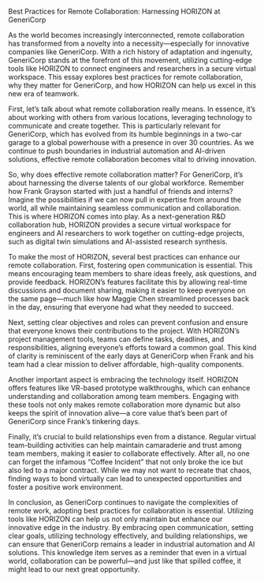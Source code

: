 Best Practices for Remote Collaboration: Harnessing HORIZON at GeneriCorp

As the world becomes increasingly interconnected, remote collaboration has transformed from a novelty into a necessity—especially for innovative companies like GeneriCorp. With a rich history of adaptation and ingenuity, GeneriCorp stands at the forefront of this movement, utilizing cutting-edge tools like HORIZON to connect engineers and researchers in a secure virtual workspace. This essay explores best practices for remote collaboration, why they matter for GeneriCorp, and how HORIZON can help us excel in this new era of teamwork.

First, let’s talk about what remote collaboration really means. In essence, it’s about working with others from various locations, leveraging technology to communicate and create together. This is particularly relevant for GeneriCorp, which has evolved from its humble beginnings in a two-car garage to a global powerhouse with a presence in over 30 countries. As we continue to push boundaries in industrial automation and AI-driven solutions, effective remote collaboration becomes vital to driving innovation.

So, why does effective remote collaboration matter? For GeneriCorp, it’s about harnessing the diverse talents of our global workforce. Remember how Frank Grayson started with just a handful of friends and interns? Imagine the possibilities if we can now pull in expertise from around the world, all while maintaining seamless communication and collaboration. This is where HORIZON comes into play. As a next-generation R&D collaboration hub, HORIZON provides a secure virtual workspace for engineers and AI researchers to work together on cutting-edge projects, such as digital twin simulations and AI-assisted research synthesis. 

To make the most of HORIZON, several best practices can enhance our remote collaboration. First, fostering open communication is essential. This means encouraging team members to share ideas freely, ask questions, and provide feedback. HORIZON’s features facilitate this by allowing real-time discussions and document sharing, making it easier to keep everyone on the same page—much like how Maggie Chen streamlined processes back in the day, ensuring that everyone had what they needed to succeed.

Next, setting clear objectives and roles can prevent confusion and ensure that everyone knows their contributions to the project. With HORIZON’s project management tools, teams can define tasks, deadlines, and responsibilities, aligning everyone’s efforts toward a common goal. This kind of clarity is reminiscent of the early days at GeneriCorp when Frank and his team had a clear mission to deliver affordable, high-quality components.

Another important aspect is embracing the technology itself. HORIZON offers features like VR-based prototype walkthroughs, which can enhance understanding and collaboration among team members. Engaging with these tools not only makes remote collaboration more dynamic but also keeps the spirit of innovation alive—a core value that’s been part of GeneriCorp since Frank’s tinkering days.

Finally, it’s crucial to build relationships even from a distance. Regular virtual team-building activities can help maintain camaraderie and trust among team members, making it easier to collaborate effectively. After all, no one can forget the infamous “Coffee Incident” that not only broke the ice but also led to a major contract. While we may not want to recreate that chaos, finding ways to bond virtually can lead to unexpected opportunities and foster a positive work environment.

In conclusion, as GeneriCorp continues to navigate the complexities of remote work, adopting best practices for collaboration is essential. Utilizing tools like HORIZON can help us not only maintain but enhance our innovative edge in the industry. By embracing open communication, setting clear goals, utilizing technology effectively, and building relationships, we can ensure that GeneriCorp remains a leader in industrial automation and AI solutions. This knowledge item serves as a reminder that even in a virtual world, collaboration can be powerful—and just like that spilled coffee, it might lead to our next great opportunity.